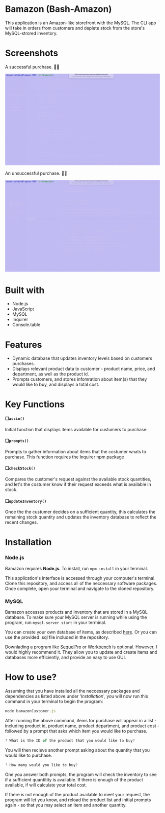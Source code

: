 # Bamazon (Bash-Amazon)
 This application is an Amazon-like storefront with the MySQL. The CLI app will take in orders from customers and deplete stock from the store's MySQL-strored inventory.



# Screenshots



 A successful purchase. 🤞🏾

![A successful purchase. 🤞🏾](Bamazon1.gif?raw=true "A successful purchase 🤞🏾")



An unsuccessful purchase. 👎🏾

![An unsuccessful purchase. 👎🏾](Bamazon2.gif?raw=true "An unnsuccessful purchase. 👎🏾")



# Built with

- Node.js
- JavaScript
- MySQL
- Inquirer
- Console.table




# Features

- Dynamic database that updates inventory levels based on customers purchases.
- Displays relevant product data to customer - product name, price, and department, as well as the product id.
- Prompts customers, and stores infomration about item(s) that they would like to buy, and displays a total cost.




# Key Functions

#### ❑`accio()` 

Initial function that displays items available for custumers to purchase.

#### ❑`prompts()`

Prompts to gather information about items that the costumer wnats to purchase. This function requires the Inquirer npm package

#### ❑`checkStock()`

Compares the customer's request against the available stock quantities, and let's the costumer know if their request exceeds what is available in stock. 

#### ❑`updateInventory()`

Once the the custumer decides on a sufficient quantity, this calculates the remaining stock quantity and updates the inventory database to reflect the recent changes.



# Installation

### Node.js

Bamazon requires **Node.js**. To install, run `npm install` in your terminal.

This application's interface is accessed through your computer's terminal. Clone this repository, and access all of the neccessary software packages. Once complete, open your terminal and navigate to the cloned repository.

### MySQL

Bamazon accesses products and inventory that are stored in a MySQL database. To make sure your MySQL server is running while using the program, run `mysql.server start` in your terminal.

You can create your own database of items, as described [here](https://dev.mysql.com/doc/refman/5.7/en/database-use.html). Or you can use the provided .sql file included in the repository.

Downlading a program like [SequelPro](https://www.sequelpro.com/) or [Workbench](https://dev.mysql.com/downloads/workbench/) is optional. However, I would highly recommend it. They allow you to update and create items and databases more efficiently, and provide an easy to use GUI. 



# How to use?

Assuming that you have installed all the neccessary packages and dependencies as listed above under '*Installation*', you will now run this command in your terminal to begin the program:

```javascript
node bamazonCustomer.js 
```



After running the above command, items for purchase will appear in a list - including product id, product name, product department, and product cost - followed by a prompt that asks which item you would like to purchase. 

```javascript
? What is the ID of the product that you would like to buy?  
```



You will then recieve another prompt asking about the quantity that you would like to purchase.

```javascript
? How many would you like to buy? 
```

One you answer both prompts, the program will check the inventory to see if a sufficient quantitity is available. If there is enough of the product available, if will calculate your total cost. 

If there is not enough of the product available to meet your request, the program will let you know, and reload the product list and initial prompts again - so that you may select an item and  another quantity. 
